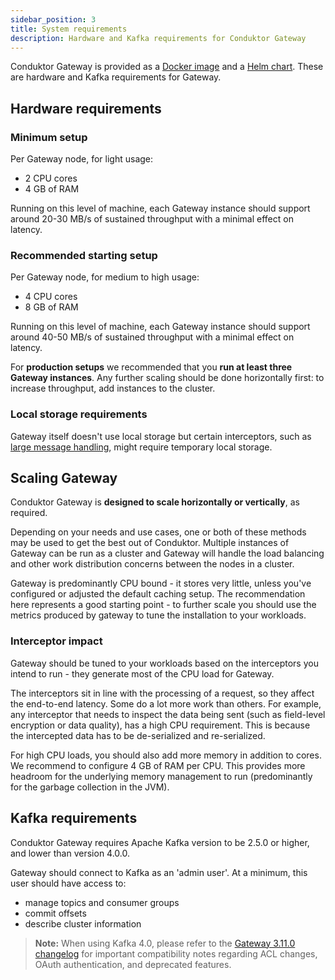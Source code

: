 ```yaml
---
sidebar_position: 3
title: System requirements
description: Hardware and Kafka requirements for Conduktor Gateway
---
```


Conduktor Gateway is provided as a [Docker image](../docker) and a [Helm chart](../kubernetes). These are hardware and Kafka requirements for Gateway.

## Hardware requirements

### Minimum setup

Per Gateway node, for light usage:

- 2 CPU cores
- 4 GB of RAM

Running on this level of machine, each Gateway instance should support around 20-30 MB/s of sustained throughput with a minimal effect on latency.

### Recommended starting setup

Per Gateway node, for medium to high usage:

- 4 CPU cores
- 8 GB of RAM

Running on this level of machine, each Gateway instance should support around 40-50 MB/s of sustained throughput with a minimal effect on latency.

For **production setups** we recommended that you **run at least three Gateway instances**. Any further scaling should be done horizontally first: to increase throughput, add instances to the cluster.

### Local storage requirements

Gateway itself doesn't use local storage but certain interceptors, such as [large message handling](/gateway/interceptors/advanced-patterns-support/large-message-and-batch-handling), might require temporary local storage.

## Scaling Gateway

Conduktor Gateway is **designed to scale horizontally or vertically**, as required.

Depending on your needs and use cases, one or both of these methods may be used to get the best out of Conduktor. Multiple instances of Gateway can be run as a cluster and Gateway will handle the load balancing and other work distribution concerns between the nodes in a cluster.

Gateway is predominantly CPU bound - it stores very little, unless you've configured or adjusted the default caching setup. The recommendation here represents a good starting point - to further scale you should use the metrics produced by gateway to tune the installation to your workloads.

### Interceptor impact

Gateway should be tuned to your workloads based on the interceptors you intend to run - they generate most of the CPU load for Gateway.

The interceptors sit in line with the processing of a request, so they affect the end-to-end latency. Some do a lot more work than others. For example, any interceptor that needs to inspect the data being sent (such as field-level encryption or data quality), has a high CPU requirement. This is because the intercepted data has to be de-serialized and re-serialized.

For high CPU loads, you should also add more memory in addition to cores. We recommend to configure 4 GB of RAM per CPU. This provides more headroom for the underlying memory management to run (predominantly for the garbage collection in the JVM).

## Kafka requirements

Conduktor Gateway requires Apache Kafka version to be 2.5.0 or higher, and lower than version 4.0.0.

Gateway should connect to Kafka as an 'admin user'. At a minimum, this user should have access to:

- manage topics and consumer groups
- commit offsets
- describe cluster information

> **Note:** When using Kafka 4.0, please refer to the [Gateway 3.11.0 changelog](/changelog/Gateway-3.11.0) for important compatibility notes regarding ACL changes, OAuth authentication, and deprecated features.
